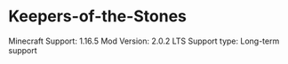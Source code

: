 # Keepers-of-the-Stones
Minecraft Support: 1.16.5
Mod Version: 2.0.2 LTS
Support type: Long-term support
